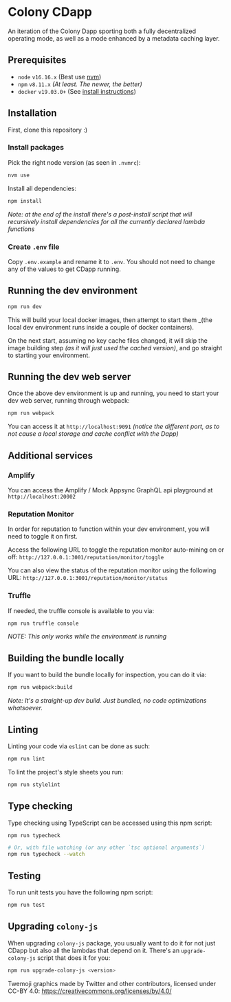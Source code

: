 # Colony CDapp

An iteration of the Colony Dapp sporting both a fully decentralized operating mode, as well as a mode enhanced by a metadata caching layer.

## Prerequisites

- `node` `v16.16.x` (Best use [nvm](https://github.com/nvm-sh/nvm))
- `npm` `v8.11.x` _(At least. The newer, the better)_
- `docker` `v19.03.0+` (See [install instructions](https://docs.docker.com/engine/install/))

## Installation

First, clone this repository :)

### Install packages

Pick the right node version (as seen in `.nvmrc`):

```bash
nvm use
```

Install all dependencies:

```bash
npm install
```

_Note: at the end of the install there's a post-install script that will recursively install dependencies for all the currently declared lambda functions_

### Create `.env` file
Copy `.env.example` and rename it to `.env`. You should not need to change any of the values to get CDapp running.

## Running the dev environment

```bash
npm run dev
```

This will build your local docker images, then attempt to start them \_(the local dev environment runs inside a couple of docker containers).

On the next start, assuming no key cache files changed, it will skip the image building step _(as it will just used the cached version)_, and go straight to starting your environment.

## Running the dev web server

Once the above dev environment is up and running, you need to start your dev web server, running through webpack:

```bash
npm run webpack
```

You can access it at `http://localhost:9091` _(notice the different port, as to not cause a local storage and cache conflict with the Dapp)_

## Additional services

### Amplify

You can access the Amplify / Mock Appsync GraphQL api playground at `http://localhost:20002`

### Reputation Monitor

In order for reputation to function within your dev environment, you will need to toggle it on first.

Access the following URL to toggle the reputation monitor auto-mining on or off: `http://127.0.0.1:3001/reputation/monitor/toggle`

You can also view the status of the reputation monitor using the following URL: `http://127.0.0.1:3001/reputation/monitor/status`

### Truffle

If needed, the truffle console is available to you via:

```bash
npm run truffle console
```

_NOTE: This only works while the environment is running_

## Building the bundle locally

If you want to build the bundle locally for inspection, you can do it via:

```bash
npm run webpack:build
```

_Note: It's a straight-up dev build. Just bundled, no code optimizations whatsoever._

## Linting

Linting your code via `eslint` can be done as such:

```bash
npm run lint
```

To lint the project's style sheets you run:

```bash
npm run stylelint
```

## Type checking

Type checking using TypeScript can be accessed using this npm script:

```bash
npm run typecheck

# Or, with file watching (or any other `tsc optional arguments`)
npm run typecheck --watch
```

## Testing

To run unit tests you have the following npm script:

```bash
npm run test
```

## Upgrading `colony-js`

When upgrading `colony-js` package, you usually want to do it for not just CDapp but also all the lambdas that depend on it. There's an `upgrade-colony-js` script that does it for you:

```bash
npm run upgrade-colony-js <version>
```

Twemoji graphics made by Twitter and other contributors, licensed under CC-BY 4.0: https://creativecommons.org/licenses/by/4.0/
